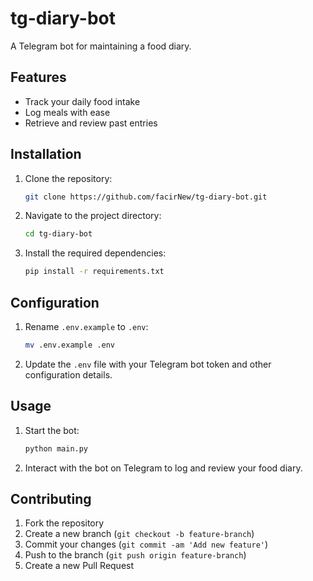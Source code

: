 # tg-diary-bot

A Telegram bot for maintaining a food diary.

## Features

- Track your daily food intake
- Log meals with ease
- Retrieve and review past entries

## Installation

1. Clone the repository:
   ```bash
   git clone https://github.com/facirNew/tg-diary-bot.git
   ```
2. Navigate to the project directory:
   ```bash
   cd tg-diary-bot
   ```
3. Install the required dependencies:
   ```bash
   pip install -r requirements.txt
   ```

## Configuration

1. Rename `.env.example` to `.env`:
   ```bash
   mv .env.example .env
   ```
2. Update the `.env` file with your Telegram bot token and other configuration details.

## Usage

1. Start the bot:
   ```bash
   python main.py
   ```
2. Interact with the bot on Telegram to log and review your food diary.

## Contributing

1. Fork the repository
2. Create a new branch (`git checkout -b feature-branch`)
3. Commit your changes (`git commit -am 'Add new feature'`)
4. Push to the branch (`git push origin feature-branch`)
5. Create a new Pull Request
